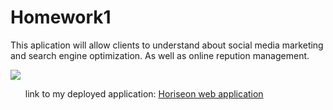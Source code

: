 # Homework1
This aplication will allow clients to understand about social media marketing and search engine optimization. As well as online repution management.


   <img src="./assets/images/digital-marketing-meeting.jpg">

 
  <ul>  
  link to my deployed application:
  <a href=" https://jmshultz.github.io/Homework1/">Horiseon web application</a><ul>